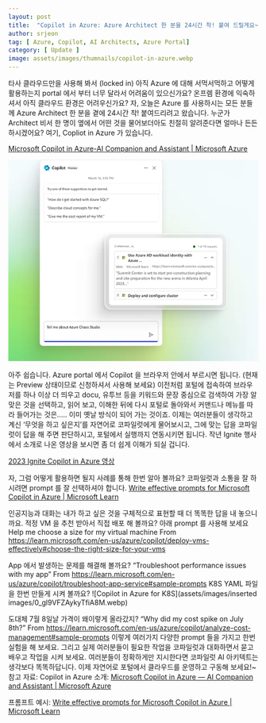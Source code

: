 ```yaml
---
layout: post
title:  "Copilot in Azure: Azure Architect 한 분을 24시간 착! 붙여 드릴게요~ Azure portal 에서 만나요~"
author: srjeon
tag: [ Azure, Copilot, AI Architects, Azure Portal]
category: [ Update ]
image: assets/images/thumnails/copilot-in-azure.webp
---
```


타사 클라우드만을 사용해 봐서 (locked in) 아직 Azure 에 대해 서먹서먹하고 어떻게 활용하는지 portal 에서 부터 너무 달라서 어려움이 있으신가요? 온프렘 환경에 익숙하셔서 아직 클라우드 환경은 어려우신가요?
자, 오늘은 Azure 를 사용하시는 모든 분들께 Azure Architect 한 분을 곁에 24시간 착! 붙여드리려고 왔습니다. 누군가 Architect 비서 한 명이 옆에서 어떤 것을 물어보더아도 친절히 알려준다면 얼마나 든든하시겠어요?
여기, Copliot in Azure 가 있습니다. 

[Microsoft Copilot in Azure-AI Companion and Assistant | Microsoft Azure](https://nam06.safelinks.protection.outlook.com/?url=https%3A%2F%2Fazure.microsoft.com%2Fen-us%2Fproducts%2Fcopilot%3Fmsockid%3D354816183e85639134c002c03fac6293%23Overview&data=05%7C02%7Csrjeon%40microsoft.com%7Cf372a69f0fff4f59817f08dcf7b98817%7C72f988bf86f141af91ab2d7cd011db47%7C1%7C0%7C638657623438138579%7CUnknown%7CTWFpbGZsb3d8eyJFbXB0eU1hcGkiOnRydWUsIlYiOiIwLjAuMDAwMCIsIlAiOiJXaW4zMiIsIkFOIjoiTWFpbCIsIldUIjoyfQ%3D%3D%7C0%7C%7C%7C&sdata=ZZAzd2upL9WCZTy9fRqQCgB1Ct%2BCYdr%2B7nzFUimP8z4%3D&reserved=0)

![Copilot in Azure thumbnail](assets/images/thumnails/copilot-in-azure.webp)

아주 쉽습니다. Azure portal 에서 Copilot 을 브라우저 안에서 부르시면 됩니다. (현재는 Preview 상태이므로 신청하셔서 사용해 보세요)
이전처럼 포털에 접속하여 브라우저를 하나 이상 더 띄우고 docu, 유투브 등을 키워드와 문장 중심으로 검색하여 가장 알맞은 것을 선택하고, 읽어 보고, 이해한 뒤에 다시 포털로 돌아와서 커맨드나 메뉴를 따라 들어가는 것은….. 이미 옛날 방식이 되어 가는 것이죠.
이제는 여러분들이 생각하고 계신 ‘무엇을 하고 싶은지’를 자연어로 코파일럿에게 물어보시고, 그에 맞는 답을 코파일럿이 답을 해 주면 판단하시고, 포털에서 실행까지 연동시키면 됩니다.
작년 Ignite 행사에서 소개로 나온 영상을 보시면 좀 더 쉽게 이해가 되실 겁니다.

[2023 Ignite Copilot in Azure 영상](https://youtu.be/OW0R-vD9pkw)

자, 그럼 어떻게 활용하면 될지 사례를 통해 한번 알아 볼까요?
코파일럿과 소통을 잘 하시려면 prompt 를 잘 선택하셔야 합니다.
[Write effective prompts for Microsoft Copilot in Azure | Microsoft Learn](https://nam06.safelinks.protection.outlook.com/?url=https%3A%2F%2Flearn.microsoft.com%2Fen-us%2Fazure%2Fcopilot%2Fwrite-effective-prompts&data=05%7C02%7Csrjeon%40microsoft.com%7Cf372a69f0fff4f59817f08dcf7b98817%7C72f988bf86f141af91ab2d7cd011db47%7C1%7C0%7C638657623438156350%7CUnknown%7CTWFpbGZsb3d8eyJFbXB0eU1hcGkiOnRydWUsIlYiOiIwLjAuMDAwMCIsIlAiOiJXaW4zMiIsIkFOIjoiTWFpbCIsIldUIjoyfQ%3D%3D%7C0%7C%7C%7C&sdata=SDhJxSVAALJMi%2BKXViU%2FoGAxOsA3nm7Xt1qtlNlBFtE%3D&reserved=0)

인공지능과 대화는 내가 하고 싶은 것을 구체적으로 표현할 때 더 똑똑한 답을 내 놓으니까요.
적정 VM 을 추천 받아서 직접 배포 해 볼까요? 아래 prompt 를 사용해 보세요
Help me choose a size for my virtual machine
From [<https://learn.microsoft.com/en-us/azure/copilot/deploy-vms-effectively#choose-the-right-size-for-your-vms>](https://nam06.safelinks.protection.outlook.com/?url=https%3A%2F%2Flearn.microsoft.com%2Fen-us%2Fazure%2Fcopilot%2Fdeploy-vms-effectively%23choose-the-right-size-for-your-vms&data=05%7C02%7Csrjeon%40microsoft.com%7Cf372a69f0fff4f59817f08dcf7b98817%7C72f988bf86f141af91ab2d7cd011db47%7C1%7C0%7C638657623438173412%7CUnknown%7CTWFpbGZsb3d8eyJFbXB0eU1hcGkiOnRydWUsIlYiOiIwLjAuMDAwMCIsIlAiOiJXaW4zMiIsIkFOIjoiTWFpbCIsIldUIjoyfQ%3D%3D%7C0%7C%7C%7C&sdata=%2FFdS9kq5be%2F1AyqhArocGegUw6ioB9YppHmkSuu0ZDY%3D&reserved=0)

App 에서 발생하는 문제를 해결해 볼까요?
“Troubleshoot performance issues with my app”
From [<https://learn.microsoft.com/en-us/azure/copilot/troubleshoot-app-service#sample-prompts>](https://nam06.safelinks.protection.outlook.com/?url=https%3A%2F%2Flearn.microsoft.com%2Fen-us%2Fazure%2Fcopilot%2Ftroubleshoot-app-service%23sample-prompts&data=05%7C02%7Csrjeon%40microsoft.com%7Cf372a69f0fff4f59817f08dcf7b98817%7C72f988bf86f141af91ab2d7cd011db47%7C1%7C0%7C638657623438190299%7CUnknown%7CTWFpbGZsb3d8eyJFbXB0eU1hcGkiOnRydWUsIlYiOiIwLjAuMDAwMCIsIlAiOiJXaW4zMiIsIkFOIjoiTWFpbCIsIldUIjoyfQ%3D%3D%7C0%7C%7C%7C&sdata=A7FmxjJ5zeQRkJJmPWiW4gB%2BbR%2F2hSxUyplO3dP1QDg%3D&reserved=0)
K8S YAML 파일을 한번 만들게 시켜 볼까요?
![Copilot in Azure for K8S](assets/images/inserted images/0_gl9VFZAykyTfiA8M.webp)

도대체 7월 8일날 가격이 왜이렇게 올라갔지?
“Why did my cost spike on July 8th?”
From [<https://learn.microsoft.com/en-us/azure/copilot/analyze-cost-management#sample-prompts>](https://nam06.safelinks.protection.outlook.com/?url=https%3A%2F%2Flearn.microsoft.com%2Fen-us%2Fazure%2Fcopilot%2Fanalyze-cost-management%23sample-prompts&data=05%7C02%7Csrjeon%40microsoft.com%7Cf372a69f0fff4f59817f08dcf7b98817%7C72f988bf86f141af91ab2d7cd011db47%7C1%7C0%7C638657623438206865%7CUnknown%7CTWFpbGZsb3d8eyJFbXB0eU1hcGkiOnRydWUsIlYiOiIwLjAuMDAwMCIsIlAiOiJXaW4zMiIsIkFOIjoiTWFpbCIsIldUIjoyfQ%3D%3D%7C0%7C%7C%7C&sdata=7g%2BeWz4OQbh4T54OGtSStR2ChTdYOoRkVRKi%2BT%2B15Wk%3D&reserved=0)
이렇게 여러가지 다양한 prompt 들을 가지고 한번 실험을 해 보세요.
그리고 실제 여러분들이 필요한 작업을 코파일럿과 대화하면서 묻고 배우고 작업을 시켜 보세요.
여러분들이 정확하게만 지시한다면 코파일럿 AI 아키텍트는 생각보다 똑똑하답니다.
이제 자연어로 포털에서 클라우드를 운영하고 구동해 보세요!~
참고 자료:
Copilot in Azure 소개: [Microsoft Copilot in Azure — AI Companion and Assistant | Microsoft Azure](https://nam06.safelinks.protection.outlook.com/?url=https%3A%2F%2Fazure.microsoft.com%2Fen-us%2Fproducts%2Fcopilot%3Fmsockid%3D354816183e85639134c002c03fac6293%23Overview&data=05%7C02%7Csrjeon%40microsoft.com%7Cf372a69f0fff4f59817f08dcf7b98817%7C72f988bf86f141af91ab2d7cd011db47%7C1%7C0%7C638657623438138579%7CUnknown%7CTWFpbGZsb3d8eyJFbXB0eU1hcGkiOnRydWUsIlYiOiIwLjAuMDAwMCIsIlAiOiJXaW4zMiIsIkFOIjoiTWFpbCIsIldUIjoyfQ%3D%3D%7C0%7C%7C%7C&sdata=ZZAzd2upL9WCZTy9fRqQCgB1Ct%2BCYdr%2B7nzFUimP8z4%3D&reserved=0)

프롬프트 예시: [Write effective prompts for Microsoft Copilot in Azure | Microsoft Learn](https://nam06.safelinks.protection.outlook.com/?url=https%3A%2F%2Flearn.microsoft.com%2Fen-us%2Fazure%2Fcopilot%2Fwrite-effective-prompts&data=05%7C02%7Csrjeon%40microsoft.com%7Cf372a69f0fff4f59817f08dcf7b98817%7C72f988bf86f141af91ab2d7cd011db47%7C1%7C0%7C638657623438156350%7CUnknown%7CTWFpbGZsb3d8eyJFbXB0eU1hcGkiOnRydWUsIlYiOiIwLjAuMDAwMCIsIlAiOiJXaW4zMiIsIkFOIjoiTWFpbCIsIldUIjoyfQ%3D%3D%7C0%7C%7C%7C&sdata=SDhJxSVAALJMi%2BKXViU%2FoGAxOsA3nm7Xt1qtlNlBFtE%3D&reserved=0)


